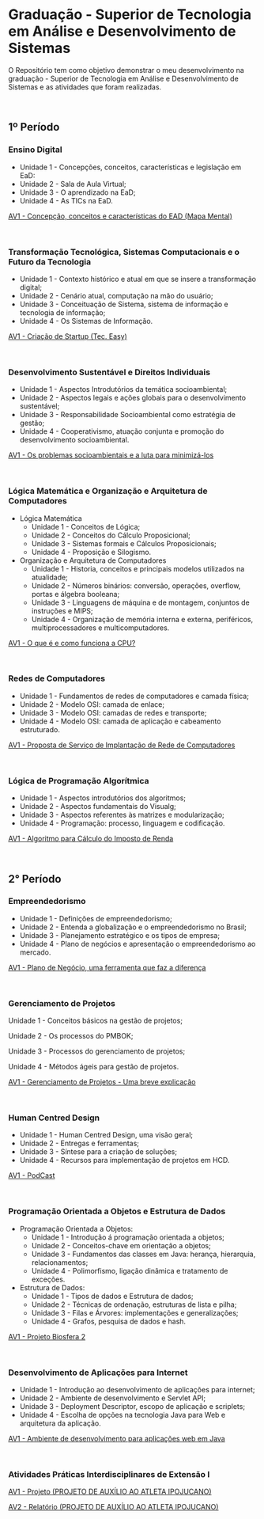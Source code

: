 # Graduação - Superior de Tecnologia em Análise e Desenvolvimento de Sistemas

O Repositório tem como objetivo demonstrar o meu desenvolvimento na graduação - Superior de Tecnologia em Análise e Desenvolvimento de Sistemas e as atividades que foram realizadas.

<br>

## 1º Período

### Ensino Digital

- Unidade 1 - Concepções, conceitos, características e legislação em EaD:
- Unidade 2 - Sala de Aula Virtual;
- Unidade 3 - O aprendizado na EaD;
- Unidade 4 - As TICs na EaD.

[AV1 - Concepção, conceitos e características do EAD (Mapa Mental)](https://github.com/marcelofox4/faculdade-ads/tree/main/1-periodo/ensino-digital/av1-atividade-contextualizada)

<br>

### **Transformação Tecnológica, Sistemas Computacionais e o Futuro da Tecnologia**

- Unidade 1 - Contexto histórico e atual em que se insere a transformação digital;
- Unidade 2 - Cenário atual, computação na mão do usuário;
- Unidade 3 - Conceituação de Sistema, sistema de informação e tecnologia de informação;
- Unidade 4 - Os Sistemas de Informação.

[AV1 - Criação de Startup (Tec. Easy)](https://github.com/marcelofox4/faculdade-ads/tree/main/1-periodo/transformacao-tecnologica-sistemas-computacionais-e-o-futuro-da-tecnologia/av1-atividade-contextualizada)

<br>

### Desenvolvimento Sustentável e Direitos Individuais

- Unidade 1 - Aspectos Introdutórios da temática socioambiental;
- Unidade 2 - Aspectos legais e ações globais para o desenvolvimento sustentável;
- Unidade 3 - Responsabilidade Socioambiental como estratégia de gestão;
- Unidade 4 - Cooperativismo, atuação conjunta e promoção do desenvolvimento socioambiental.

[AV1 - Os problemas socioambientais e a luta para minimizá-los](https://github.com/marcelofox4/faculdade-ads/tree/main/1-periodo/desenvolvimento-sustentavel-e-direitos-individuais/av1-atividade-contextualizada)

<br>

### Lógica Matemática e Organização e Arquitetura de Computadores

- Lógica Matemática
  - Unidade 1 - Conceitos de Lógica;
  - Unidade 2 - Conceitos do Cálculo Proposicional;
  - Unidade 3 - Sistemas formais e Cálculos Proposicionais;
  - Unidade 4 - Proposição e Silogismo.
- Organização e Arquitetura de Computadores
  - Unidade 1 - Historia, conceitos e principais modelos utilizados na atualidade;
  - Unidade 2 - Números binários: conversão, operações, overflow, portas e álgebra booleana;
  - Unidade 3 - Linguagens de máquina e de montagem, conjuntos de instruções e MIPS;
  - Unidade 4 - Organização de memória interna e externa, periféricos, multiprocessadores e multicomputadores.

[AV1 - O que é e como funciona a CPU?](https://github.com/marcelofox4/faculdade-ads/tree/main/1-periodo/logica-matematica-e-organizacao-e-arquitetura-de-computadores/av1-atividade-contextualizada)

<br>

### Redes de Computadores

- Unidade 1 - Fundamentos de redes de computadores e camada física;
- Unidade 2 -  Modelo OSI: camada de enlace;
- Unidade 3 - Modelo OSI: camadas de redes e transporte;
- Unidade 4 - Modelo OSI: camada de aplicação e cabeamento estruturado.

[AV1 - Proposta de Serviço de Implantação de Rede de Computadores](https://github.com/marcelofox4/faculdade-ads/tree/main/1-periodo/redes-de-computadores/av1-atividade-contextualizada)

<br>

### Lógica de Programação Algorítmica

- Unidade 1 - Aspectos introdutórios dos algoritmos;
- Unidade 2 - Aspectos fundamentais do Visualg;
- Unidade 3 - Aspectos referentes às matrizes e modularização;
- Unidade 4 - Programação: processo, linguagem e codificação.

[AV1 - Algoritmo para Cálculo do Imposto de Renda](https://github.com/marcelofox4/faculdade-ads/tree/main/1-periodo/logica-de-programacao-algoritmica/av1-atividade-contextualizada)

<br>

## 2° Período

### Empreendedorismo

- Unidade 1 - Definições de empreendedorismo;
- Unidade 2 - Entenda a globalização e o empreendedorismo no Brasil;
- Unidade 3 - Planejamento estratégico e os tipos de empresa;
- Unidade 4 - Plano de negócios e apresentação o empreendedorismo ao mercado.

[AV1 - Plano de Negócio, uma ferramenta que faz a diferença](https://github.com/marcelofox4/faculdade-ads/tree/main/2-periodo/empreendedorismo/av1-atividade-contextualizada)

<br>

### Gerenciamento de Projetos

Unidade 1 - Conceitos básicos na gestão de projetos;

Unidade 2 - Os processos do PMBOK;

Unidade 3 - Processos do gerenciamento de projetos;

Unidade 4 - Métodos ágeis para gestão de projetos.

[AV1 - Gerenciamento de Projetos - Uma breve explicação](https://github.com/marcelofox4/faculdade-ads/tree/main/2-periodo/gerenciamento-de-projetos/av1-atividade-contextualizada)

<br>

### Human Centred Design

- Unidade 1 - Human Centred Design, uma visão geral;
- Unidade 2 - Entregas e ferramentas;
- Unidade 3 - Síntese para a criação de soluções;
- Unidade 4 - Recursos para implementação de projetos em HCD.

[AV1 - PodCast](https://github.com/marcelofox4/faculdade-ads/tree/main/2-periodo/human-centred-design/av1-atividade-contextualizada)

<br>

### Programação Orientada a Objetos e Estrutura de Dados

- Programação Orientada a Objetos:
  - Unidade 1 - Introdução á programação orientada a objetos;
  - Unidade 2 - Conceitos-chave em orientação a objetos;
  - Unidade 3 - Fundamentos das classes em Java: herança, hierarquia, relacionamentos;
  - Unidade 4 - Polimorfismo, ligação dinâmica e tratamento de exceções.
- Estrutura de Dados:
  - Unidade 1 - Tipos de dados e Estrutura de dados;
  - Unidade 2 - Técnicas de ordenação, estruturas de lista e pilha;
  - Unidade 3 - Filas e Árvores: implementações e generalizações;
  - Unidade 4 - Grafos, pesquisa de dados e hash.

[AV1 - Projeto Biosfera 2](https://github.com/marcelofox4/faculdade-ads/tree/main/2-periodo/programacao-orientada-a-objetos-e-estrutura-de-dados/av1-atividade-contextualizada)

<br>

### Desenvolvimento de Aplicações para Internet

- Unidade 1 - Introdução ao desenvolvimento de aplicações para internet;
- Unidade 2 - Ambiente de desenvolvimento e Servlet API;
- Unidade 3 - Deployment Descriptor, escopo de aplicação e scriplets;
- Unidade 4 - Escolha de opções na tecnologia Java para Web e arquitetura da aplicação.

[AV1 - Ambiente de desenvolvimento para aplicações web em Java](https://github.com/marcelofox4/faculdade-ads/tree/main/2-periodo/desenvolvimento-de-aplicacoes-para-internet/av1-atividade-contextualizada)

<br>

### Atividades Práticas Interdisciplinares de Extensão I

[AV1 - Projeto (PROJETO DE AUXÍLIO AO ATLETA IPOJUCANO)](https://github.com/marcelofox4/faculdade-ads/tree/main/2-periodo/atividades-praticas-interdisciplinares-de-extens%C3%A3o-I/atividades-contextualizadas/av1)

[AV2 - Relatório (PROJETO DE AUXÍLIO AO ATLETA IPOJUCANO)](https://github.com/marcelofox4/faculdade-ads/tree/main/2-periodo/atividades-praticas-interdisciplinares-de-extens%C3%A3o-I/atividades-contextualizadas/av2)

